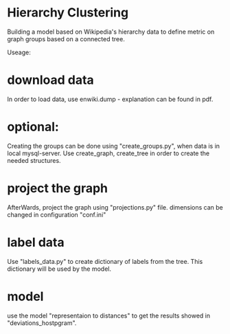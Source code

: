# Hierarchy Clustering
Building a model based on Wikipedia's hierarchy data to define metric on graph groups based on a connected tree.

Useage:

# download data
In order to load data, use enwiki.dump - explanation can be found in pdf.

# optional: 
Creating the groups can be done using "create_groups.py", when data is in local mysql-server.
Use create_graph, create_tree in order to create the needed structures.

# project the graph
AfterWards, project the graph using "projections.py" file. dimensions can be changed in configuration "conf.ini"

# label data
Use "labels_data.py" to create dictionary of labels from the tree. This dictionary will be used by the model.

# model
use the model "representaion to distances" to get the results showed in "deviations_hostpgram".

